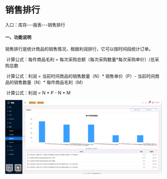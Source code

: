 # 销售排行

入口：库存---报表---销售排行

#### 一、功能说明

​		销售排行是统计商品的销售情况，根据利润排行，它可以按时间段统计订单。 	

​		计算公式：每件商品毛利  =  每次采购总额（每次采购数量*每次采购单价）/总采购总数

​		计算公式：利润  =  当前时间商品的销售数量（N）*  销售单价（P）-  当前时间商品的销售数量（N）*  每件商品毛利（M）

​		计算公式：利润  =  N * P  -   N * M

![PNG](..\image\报表管理\03-销售排行01.jpg)

